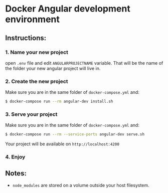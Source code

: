# Docker Angular development environment

## Instructions:

### 1. Name your new project
open `.env` file and edit `ANGULARPROJECTNAME` variable. That will be the name of the folder your new angular project will live in.

### 2. Create the new project
Make sure you are in the same folder of `docker-compose.yml` and:
```sh
$ docker-compose run --rm angular-dev install.sh
```

### 3. Serve your project
Make sure you are in the same folder of `docker-compose.yml` and:
```sh
$ docker-compose run --rm --service-ports angular-dev serve.sh
```
Your project will be available on `http://localhost:4200`

### 4. Enjoy

## Notes:
- `node_modules` are stored on a volume outside your host filesystem.
